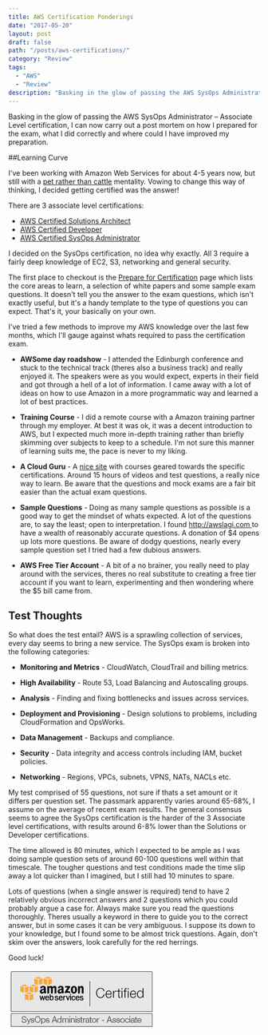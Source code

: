 ```yaml
---
title: AWS Certification Ponderings
date: "2017-05-20"
layout: post
draft: false
path: "/posts/aws-certifications/"
category: "Review"
tags:
  - "AWS"
  - "Review"
description: "Basking in the glow of passing the AWS SysOps Administrator – Associate Level certification, I can now carry out a post mortem on how I prepared for the exam, what I did correctly and where could I have improved my preparation."
---
```


Basking in the glow of passing the AWS SysOps Administrator – Associate Level certification, I can now carry out a post mortem on how I prepared for the exam, what I did correctly and where could I have improved my preparation.

##Learning Curve

I've been working with Amazon Web Services for about 4-5 years now, but still with a [pet rather than cattle](http://www.lauradhamilton.com/servers-pets-versus-cattle) mentality. Vowing to change this way of thinking, I decided getting certified was the answer!

There are 3 associate level certifications:

* [AWS Certified Solutions Architect](https://aws.amazon.com/certification/certified-solutions-architect-associate/)
* [AWS Certified Developer](https://aws.amazon.com/certification/certified-developer-associate/)
* [AWS Certified SysOps Administrator](https://aws.amazon.com/certification/certified-sysops-admin-associate/)

I decided on the SysOps certification, no idea why exactly. All 3 require a fairly deep knowledge of EC2, S3, networking and general security.

The first place to checkout is the [Prepare for Certification](https://aws.amazon.com/certification/certification-prep/) page which lists the core areas to learn, a selection of white papers and some sample exam questions. It doesn't tell you the answer to the exam questions, which isn't exactly useful, but it's a handy template to the type of questions you can expect. That's it, your basically on your own.

I've tried a few methods to improve my AWS knowledge over the last few months, which I'll gauge against whats required to pass the certification exam.

* **AWSome day roadshow** - I attended the Edinburgh conference and stuck to the technical track (theres also a business track) and really enjoyed it. The speakers were as you would expect, experts in their field and got through a hell of a lot of information. I came away with a lot of ideas on how to use Amazon in a more programmatic way and learned a lot of best practices. 

* **Training Course**  - I did a remote course with a Amazon training partner through my employer. At best it was ok, it was a decent introduction to AWS, but I expected much more in-depth training rather than briefly skimming over subjects to keep to a schedule.  I'm not sure this manner of learning suits me, the pace is never to my liking.

* **A Cloud Guru** - A [nice site](https://read.acloud.guru/) with courses geared towards the specific certifications. Around 15 hours of videos and test questions, a really nice way to learn.
 Be aware that the questions and mock exams are a fair bit easier than the actual exam questions.

* **Sample Questions** - Doing as many sample questions as possible is a good way to get the mindset of whats expected. A lot of the questions are, to say the least; open to interpretation. I found [http://awslagi.com
](http://awslagi.com) to have a wealth of reasonably accurate questions. A donation of $4 opens up lots more questions. Be aware of dodgy questions, nearly every sample question set I tried had a few dubious answers.

* **AWS Free Tier Account** - A bit of a no brainer, you really need to play around with the services, theres no real substitute to creating a free tier account if you want to learn, experimenting and then wondering where the $5 bill came from.

## Test Thoughts

So what does the test entail? AWS is a sprawling collection of services, every day seems to bring a new service. The SysOps exam is broken into the following categories:

* **Monitoring and Metrics** - CloudWatch, CloudTrail and billing metrics.

* **High Availability** - Route 53, Load Balancing and Autoscaling groups.

* **Analysis** - Finding and fixing bottlenecks and issues across services. 

* **Deployment and Provisioning** - Design solutions to problems, including CloudFormation and OpsWorks.

* **Data Management** - Backups and compliance.

* **Security** - Data integrity and access controls including IAM, bucket policies.

* **Networking** - Regions, VPCs, subnets, VPNS, NATs, NACLs etc.

My test comprised of 55 questions, not sure if thats a set amount or it differs per question set. The passmark apparently varies around 65-68%, I assume on the average of recent exam results. The general consensus seems to agree the SysOps certification is the harder of the 3 Associate level certifications, with results around 6-8% lower than the Solutions or Developer certifications.

The time allowed is 80 minutes, which I expected to be ample as I was doing sample question sets of around 60-100 questions well within that timescale. The tougher questions and test conditions made the time slip away a lot quicker than I imagined, but I still had 10 minutes to spare.

Lots of questions (when a single answer is required) tend to have 2 relatively obvious incorrect answers and 2 questions which you could probably argue a case for. Always make sure you read the questions thoroughly. Theres usually a keyword in there to guide you to the correct answer, but in some cases it can be very ambiguous. I suppose its down to your knowledge, but I found some to be almost trick questions. Again, don't skim over the answers, look carefully for the red herrings.

Good luck! 
 
![](./SysOps-Administrator-Associate-1.png)